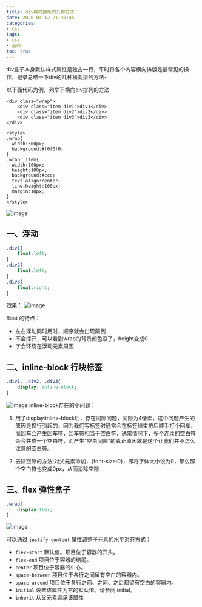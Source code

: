 ```yaml
---
title: div横向排版的几种方式
date: 2020-04-12 21:30:45
categories:
- css
tags:
- css
- 基础
toc: true
---
```


div盒子本身默认样式属性是独占一行，平时将各个内容横向排版是最常见的操作，记录总结一下div的几种横向排列方法~

<!--more-->

以下面代码为例，列举下横向div排列的方法

```
<div class="wrap">
    <div class="item div1">div1</div>
    <div class="item div2">div2</div>
    <div class="item div3">div3</div>
</div>

<style>
.wrap{
  width:500px;
  background:#f0f0f0;
}
.wrap .item{
  width:100px;
  height:100px;
  background:#ccc;
  text-align:center;
  line-height:100px;
  margin:10px;
}
</style>
```
![image](http://upload.dreamgotrue.cn/2021/04/07/e52a3bb76424c.png)

## 一、浮动

```css
.div1{
    float:left;
}
.div2{
    float:left;
}
.div3{
    float:right;
}
```
效果：
![image](http://upload.dreamgotrue.cn/2021/04/07/5dc5bf37973d5.png)

float 的特点：
* 左右浮动同时用时，顺序就会出现颠倒
* 不会撑开，可以看到wrap的背景颜色没了，height变成0
* 字会环绕在浮动元素周围


## 二、inline-block 行块标签

```css
.div1, .div2, .div3{
    display: inline-block;
}
```
![image](http://upload.dreamgotrue.cn/2021/04/07/eeafe59460bbe.png)
inline-block存在的小问题：

1. 用了display:inline-block后，存在间隙问题，间隙为4像素，这个问题产生的原因是换行引起的，因为我们写标签时通常会在标签结束符后顺手打个回车，而回车会产生回车符，回车符相当于空白符，通常情况下，多个连续的空白符会合并成一个空白符，而产生“空白间隙”的真正原因就是这个让我们并不怎么注意的空白符。
  
2. 去除空隙的方法:对父元素添加，{font-size:0}，即将字体大小设为0，那么那个空白符也变成0px，从而消除空隙
 

 ## 三、flex 弹性盒子

```css
.wrap{
    display:flex;
}
```
![image](http://upload.dreamgotrue.cn/2021/04/10/446ba728945a7.png)

 可以通过 `justify-content` 属性调整子元素的水平对齐方式：

* `flex-start`	默认值。项目位于容器的开头。	
* `flex-end`	项目位于容器的结尾。	 
* `center`	项目位于容器的中心。	 
* `space-between`	项目位于各行之间留有空白的容器内。	 
* `space-around`	项目位于各行之前、之间、之后都留有空白的容器内。	 
* `initial`	设置该属性为它的默认值。请参阅 initial。 
* `inherit`	从父元素继承该属性
